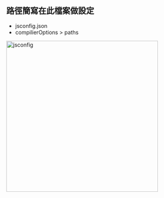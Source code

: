## 路徑簡寫在此檔案做設定
- jsconfig.json
- compilierOptions > paths


<img width="399" alt="jsconfig" src="https://user-images.githubusercontent.com/51497994/148788192-a1d7493c-e62b-4af6-9bf8-3bde9dbeb711.png">

